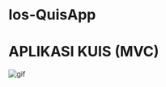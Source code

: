 # Ios-QuisApp
# APLIKASI KUIS (MVC)
![gif](https://user-images.githubusercontent.com/14048235/44422932-d3bbe880-a5ae-11e8-9944-9bf912d30010.gif)
